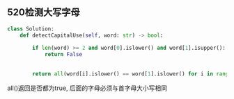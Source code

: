 ## 520检测大写字母

```python
class Solution:
    def detectCapitalUse(self, word: str) -> bool:
        
        if len(word) >= 2 and word[0].islower() and word[1].isupper():
            return False
        
        
        return all(word[i].islower() == word[1].islower() for i in range(2, len(word)))

```

all()返回是否都为true, 后面的字母必须与首字母大小写相同

